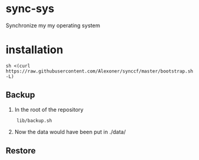 # sync-sys
Synchronize my my operating system

# installation
```shell
sh <(curl https://raw.githubusercontent.com/Alexoner/synccf/master/bootstrap.sh -L)
```

## Backup
1. In the root of the repository
```shell
    lib/backup.sh
```
2. Now the data would have been put in ./data/


## Restore
